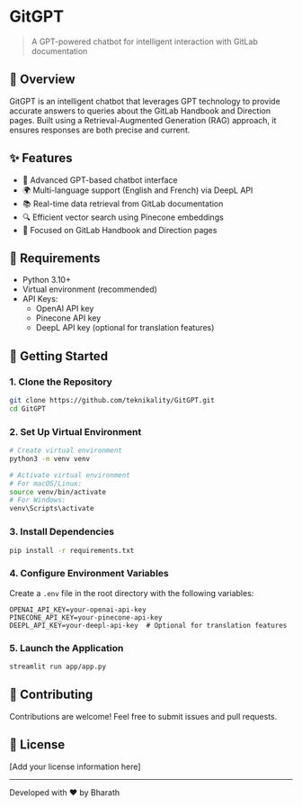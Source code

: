 # GitGPT

> A GPT-powered chatbot for intelligent interaction with GitLab documentation

## 📖 Overview

GitGPT is an intelligent chatbot that leverages GPT technology to provide accurate answers to queries about the GitLab Handbook and Direction pages. Built using a Retrieval-Augmented Generation (RAG) approach, it ensures responses are both precise and current.

## ✨ Features

- 🤖 Advanced GPT-based chatbot interface
- 🌍 Multi-language support (English and French) via DeepL API
- 📚 Real-time data retrieval from GitLab documentation
- 🔍 Efficient vector search using Pinecone embeddings
- 🎯 Focused on GitLab Handbook and Direction pages

## 🔧 Requirements

- Python 3.10+
- Virtual environment (recommended)
- API Keys:
  - OpenAI API key
  - Pinecone API key
  - DeepL API key (optional for translation features)

## 🚀 Getting Started

### 1. Clone the Repository

```bash
git clone https://github.com/teknikality/GitGPT.git
cd GitGPT
```

### 2. Set Up Virtual Environment

```bash
# Create virtual environment
python3 -m venv venv

# Activate virtual environment
# For macOS/Linux:
source venv/bin/activate
# For Windows:
venv\Scripts\activate
```

### 3. Install Dependencies

```bash
pip install -r requirements.txt
```

### 4. Configure Environment Variables

Create a `.env` file in the root directory with the following variables:

```env
OPENAI_API_KEY=your-openai-api-key
PINECONE_API_KEY=your-pinecone-api-key
DEEPL_API_KEY=your-deepl-api-key  # Optional for translation features
```

### 5. Launch the Application

```bash
streamlit run app/app.py
```

## 🤝 Contributing

Contributions are welcome! Feel free to submit issues and pull requests.

## 📝 License

[Add your license information here]

---

Developed with ❤️ by Bharath